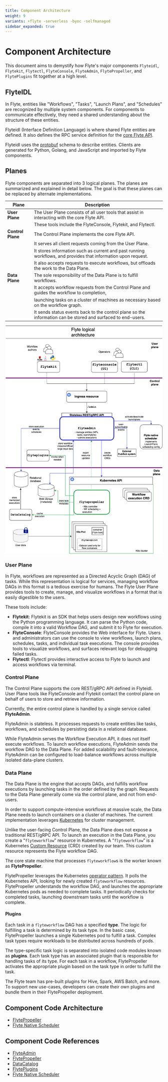 ```yaml
---
title: Component Architecture
weight: 9
variants: +flyte -serverless -byoc -selfmanaged
sidebar_expanded: true
---
```


# Component Architecture

This document aims to demystify how Flyte's major components ``Flyteidl``, ``Flytekit``, ``Flytectl``, ``FlyteConsole``, ``FlyteAdmin``, ``FlytePropeller``, and ``FlytePlugins`` fit together at a high level.

## FlyteIDL

In Flyte, entities like "Workflows", "Tasks", "Launch Plans", and "Schedules" are recognized by multiple system components. For components to communicate effectively, they need a shared understanding about the structure of these entities.

Flyteidl (Interface Definition Language) is where shared Flyte entities are defined. It also defines the RPC service definition for the [core Flyte API](../../api-reference/flyteidl#flyteidlserviceadminproto).

Flyteidl uses the [protobuf](https://developers.google.com/protocol-buffers/) schema to describe entities. Clients are generated for Python, Golang, and JavaScript and imported by Flyte components.

## Planes

Flyte components are separated into 3 logical planes. The planes are summarized and explained in detail below. The goal is that these planes can be replaced by alternate implementations.

| **Plane**          | **Description**                                                                                              |
|---------------------|------------------------------------------------------------------------------------------------------------|
| **User Plane**      | The User Plane consists of all user tools that assist in interacting with the core Flyte API.               |
|                     | These tools include the FlyteConsole, Flytekit, and Flytectl.                                              |
| **Control Plane**   | The Control Plane implements the core Flyte API.                                                           |
|                     | It serves all client requests coming from the User Plane.                                                  |
|                     | It stores information such as current and past running workflows, and provides that information upon request.|
|                     | It also accepts requests to execute workflows, but offloads the work to the Data Plane.                    |
| **Data Plane**      | The sole responsibility of the Data Plane is to fulfill workflows.                                         |
|                     | It accepts workflow requests from the Control Plane and guides the workflow to completion,                 |
|                     | launching tasks on a cluster of machines as necessary based on the workflow graph.                         |
|                     | It sends status events back to the control plane so the information can be stored and surfaced to end-users.|

![Flyte Logical Architecture](../../_static/images/architecture/component-architecture/flyte-logical-architecture.png)

### User Plane

In Flyte, workflows are represented as a Directed Acyclic Graph (DAG) of tasks. While this representation is logical for services, managing workflow DAGs in this format is a tedious exercise for humans. The Flyte User Plane provides tools to create, manage, and visualize workflows in a format that is easily digestible to the users.

These tools include:

- **Flytekit**: Flytekit is an SDK that helps users design new workflows using the Python programming language. It can parse the Python code, compile it into a valid Workflow DAG, and submit it to Flyte for execution.
- **FlyteConsole**: FlyteConsole provides the Web interface for Flyte. Users and administrators can use the console to view workflows, launch plans, schedules, tasks, and individual task executions. The console provides tools to visualize workflows, and surfaces relevant logs for debugging failed tasks.
- **Flytectl**: Flytectl provides interactive access to Flyte to launch and access workflows via terminal.

### Control Plane

The Control Plane supports the core REST/gRPC API defined in Flyteidl. User Plane tools like FlyteConsole and Flytekit contact the control plane on behalf of users to store and retrieve information.

Currently, the entire control plane is handled by a single service called **FlyteAdmin**.

FlyteAdmin is stateless. It processes requests to create entities like tasks, workflows, and schedules by persisting data in a relational database.

While FlyteAdmin serves the Workflow Execution API, it does not itself execute workflows. To launch workflow executions, FlyteAdmin sends the workflow DAG to the Data Plane. For added scalability and fault-tolerance, FlyteAdmin can be configured to load-balance workflows across multiple isolated data-plane clusters.

### Data Plane

The Data Plane is the engine that accepts DAGs, and fulfills workflow executions by launching tasks in the order defined by the graph. Requests to the Data Plane generally come via the control plane, and not from end-users.

In order to support compute-intensive workflows at massive scale, the Data Plane needs to launch containers on a cluster of machines. The current implementation leverages [Kubernetes](https://kubernetes.io/) for cluster management.

Unlike the user-facing Control Plane, the Data Plane does not expose a traditional REST/gRPC API. To launch an execution in the Data Plane, you create a “`flyteworkflow`” resource in Kubernetes. A “`flyteworkflow`” is a Kubernetes [Custom Resource](https://kubernetes.io/docs/concepts/extend-kubernetes/api-extension/custom-resources/) (CRD) created by our team. This custom resource represents the Flyte workflow DAG.

The core state machine that processes `flyteworkflow`s is the worker known as **FlytePropeller**.

FlytePropeller leverages the Kubernetes [operator pattern](https://kubernetes.io/docs/concepts/extend-kubernetes/operator/). It polls the Kubernetes API, looking for newly created `flyteworkflow` resources. FlytePropeller understands the workflow DAG, and launches the appropriate Kubernetes pods as needed to complete tasks. It periodically checks for completed tasks, launching downstream tasks until the workflow is complete.

#### Plugins

Each task in a `flyteworkflow` DAG has a specified **type**. The logic for fulfilling a task is determined by its task type. In the basic case, FlytePropeller launches a single Kubernetes pod to fulfill a task. Complex task types require workloads to be distributed across hundreds of pods.

The type-specific task logic is separated into isolated code modules known as **plugins**. Each task type has an associated plugin that is responsible for handling tasks of its type. For each task in a workflow, FlytePropeller activates the appropriate plugin based on the task type in order to fulfill the task.

The Flyte team has pre-built plugins for Hive, Spark, AWS Batch, and more. To support new use-cases, developers can create their own plugins and bundle them in their FlytePropeller deployment.

## Component Code Architecture

- [FlytePropeller](./flytepropeller_architecture)
- [Flyte Native Scheduler](./native_scheduler_architecture)

## Component Code References

- [FlyteAdmin](https://pkg.go.dev/mod/github.com/flyteorg/flyte/flyteadmin)
- [FlytePropeller](https://pkg.go.dev/mod/github.com/flyteorg/flyte/flytepropeller)
- [DataCatalog](https://pkg.go.dev/mod/github.com/flyteorg/flyte/datacatalog)
- [FlytePlugins](https://pkg.go.dev/mod/github.com/flyteorg/flyte/flyteplugins)
- [Flyte Native Scheduler](https://pkg.go.dev/github.com/flyteorg/flyte/flyteadmin/scheduler)

